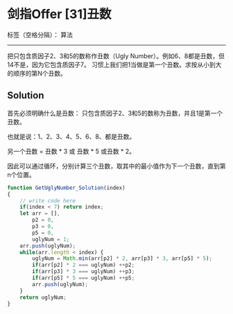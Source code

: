 ﻿# 剑指Offer [31]丑数

标签（空格分隔）： 算法

---

把只包含质因子2、3和5的数称作丑数（Ugly Number）。例如6、8都是丑数，但14不是，因为它包含质因子7。 习惯上我们把1当做是第一个丑数。求按从小到大的顺序的第N个丑数。

## Solution
首先必须明确什么是丑数：
只包含质因子2、3和5的数称为丑数，并且1是第一个丑数。

也就是说：1、2、3、4、5、6、8、都是丑数。

另一个丑数 = 丑数 * 3 或 丑数 * 5 或丑数 * 2。

因此可以通过循环，分别计算三个丑数，取其中的最小值作为下一个丑数，直到第n个位置。

```javascript
function GetUglyNumber_Solution(index)
{
    // write code here
    if(index < 7) return index;
    let arr = [],
        p2 = 0,
        p3 = 0,
        p5 = 0,
        uglyNum = 1;
    arr.push(uglyNum);
    while(arr.length < index) {
        uglyNum = Math.min(arr[p2] * 2, arr[p3] * 3, arr[p5] * 5);
        if(arr[p2] * 2 === uglyNum) ++p2;
        if(arr[p3] * 3 === uglyNum) ++p3;
        if(arr[p5] * 5 === uglyNum) ++p5;
        arr.push(uglyNum);
    }
    return uglyNum;
}
```